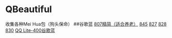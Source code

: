 # QBeautiful
收集各种Mei Hua包（狗头保命）
##谷歌蓝
[807精简（适合养老）](https://gebixiaohu.lanzous.com/ipZ07m7s39e)
[845](https://gebixiaohu.lanzous.com/iPKDWm7s4fg)
[827](https://gebixiaohu.lanzous.com/ik9ZOm7s55c)
[828](https://gebixiaohu.lanzous.com/igpemm7s64h)
[830](https://gebixiaohu.lanzous.com/iUOw5m7s79i)
[QQ Lite-400谷歌蓝](https://gebixiaohu.lanzous.com/iZo7dm7s85a)
